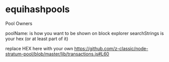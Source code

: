 # equihashpools

Pool Owners    

poolName: is how you want to be shown on block explorer
searchStrings is your hex (or at least part of it)

replace HEX here with your own https://github.com/z-classic/node-stratum-pool/blob/master/lib/transactions.js#L60
